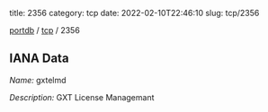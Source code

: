 title: 2356
category: tcp
date: 2022-02-10T22:46:10
slug: tcp/2356

[portdb](/) / [tcp](/category/tcp.html) / 2356


## IANA Data

_Name:_ gxtelmd

_Description:_ GXT License Managemant

